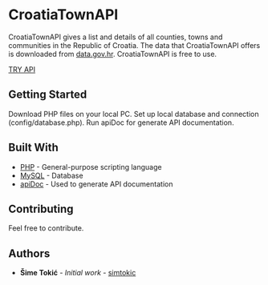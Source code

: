 # CroatiaTownAPI

CroatiaTownAPI gives a list and details of all counties, towns and communities in the Republic of Croatia. The data that CroatiaTownAPI offers is downloaded from [data.gov.hr](http://data.gov.hr/). CroatiaTownAPI is free to use.

[TRY API](https://tehcon.com.hr/api/CroatiaTownAPI/)

## Getting Started

Download PHP files on your local PC. Set up local database and connection (config/database.php).
Run apiDoc for generate API documentation.

## Built With

* [PHP](https://www.php.net/) - General-purpose scripting language
* [MySQL](https://www.mysql.com/) - Database
* [apiDoc](https://apidocjs.com/) - Used to generate API documentation

## Contributing

Feel free to contribute.

## Authors

* **Šime Tokić** - *Initial work* - [simtokic](https://github.com/simtokic)

